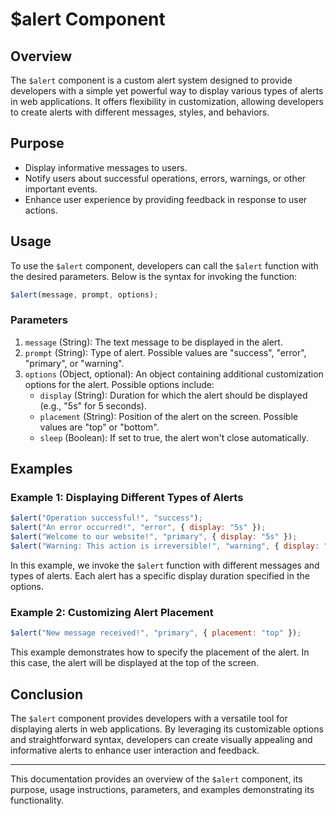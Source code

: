 

# $alert Component 

## Overview

The `$alert` component is a custom alert system designed to provide developers with a simple yet powerful way to display various types of alerts in web applications. It offers flexibility in customization, allowing developers to create alerts with different messages, styles, and behaviors.

## Purpose

- Display informative messages to users.
- Notify users about successful operations, errors, warnings, or other important events.
- Enhance user experience by providing feedback in response to user actions.

## Usage

To use the `$alert` component, developers can call the `$alert` function with the desired parameters. Below is the syntax for invoking the function:

```javascript
$alert(message, prompt, options);
```

### Parameters

1. `message` (String): The text message to be displayed in the alert.
2. `prompt` (String): Type of alert. Possible values are "success", "error", "primary", or "warning".
3. `options` (Object, optional): An object containing additional customization options for the alert. Possible options include:
   - `display` (String): Duration for which the alert should be displayed (e.g., "5s" for 5 seconds).
   - `placement` (String): Position of the alert on the screen. Possible values are "top" or "bottom".
   - `sleep` (Boolean): If set to true, the alert won't close automatically.

## Examples

### Example 1: Displaying Different Types of Alerts

```javascript
$alert("Operation successful!", "success");
$alert("An error occurred!", "error", { display: "5s" });
$alert("Welcome to our website!", "primary", { display: "5s" });
$alert("Warning: This action is irreversible!", "warning", { display: "7s" });
```

In this example, we invoke the `$alert` function with different messages and types of alerts. Each alert has a specific display duration specified in the options.

### Example 2: Customizing Alert Placement

```javascript
$alert("New message received!", "primary", { placement: "top" });
```

This example demonstrates how to specify the placement of the alert. In this case, the alert will be displayed at the top of the screen.

## Conclusion

The `$alert` component provides developers with a versatile tool for displaying alerts in web applications. By leveraging its customizable options and straightforward syntax, developers can create visually appealing and informative alerts to enhance user interaction and feedback.

---

This documentation provides an overview of the `$alert` component, its purpose, usage instructions, parameters, and examples demonstrating its functionality.
